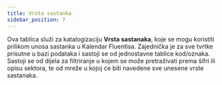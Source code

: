 ```yaml
---
title: Vrsta sastanka
sidebar_position: 7
---
```


Ova tablica služi za katalogizaciju **Vrsta sastanaka**, koje se mogu koristiti prilikom unosa sastanka u Kalendar Fluentisa. Zajednička je za sve tvrtke prisutne u bazi podataka i sastoji se od jednostavne tablice kod/oznaka. 
Sastoji se od dijela za filtriranje u kojem se može pretraživati prema šifri ili opisu sektora, te od mreže u kojoj će biti navedene sve unesene vrste sastanaka. 
